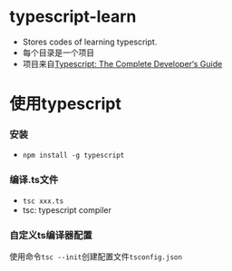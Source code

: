 # typescript-learn
- Stores codes of learning typescript.
- 每个目录是一个项目
- 项目来自[Typescript: The Complete Developer‘s Guide](https://www.udemy.com/typescript-the-complete-developers-guide/learn/lecture/15066718#overview)
# 使用typescript
### 安装
- `npm install -g typescript`
### 编译.ts文件
- `tsc xxx.ts`
- tsc: typescript compiler
### 自定义ts编译器配置
使用命令`tsc --init`创建配置文件`tsconfig.json`
